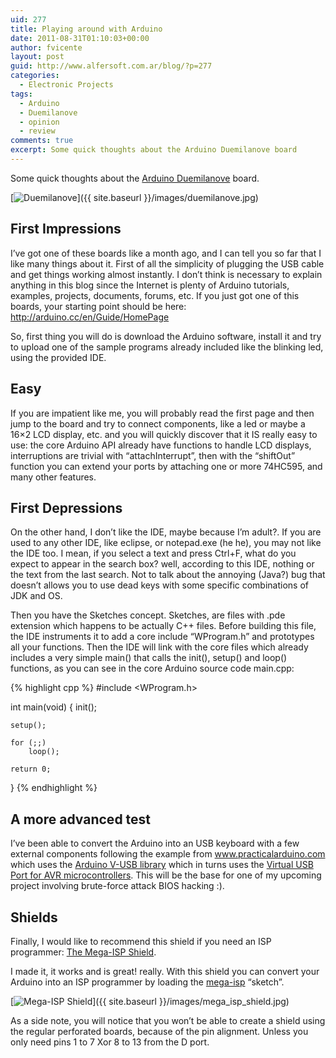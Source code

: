 ```yaml
---
uid: 277
title: Playing around with Arduino
date: 2011-08-31T01:10:03+00:00
author: fvicente
layout: post
guid: http://www.alfersoft.com.ar/blog/?p=277
categories:
  - Electronic Projects
tags:
  - Arduino
  - Duemilanove
  - opinion
  - review
comments: true
excerpt: Some quick thoughts about the Arduino Duemilanove board
---
```

Some quick thoughts about the <a href="http://www.arduino.cc/en/Main/ArduinoBoardDuemilanove" title="Arduino Duemilanove Board" target="_blank">Arduino Duemilanove</a> board.

[<img src="{{ site.baseurl }}/images/duemilanove.jpg" alt="Duemilanove" title="Duemilanove"/>]({{ site.baseurl }}/images/duemilanove.jpg)

<!--more-->

## First Impressions

I&#8217;ve got one of these boards like a month ago, and I can tell you so far that I like many things about it. First of all the simplicity of plugging the USB cable and get things working almost instantly. I don&#8217;t think is necessary to explain anything in this blog since the Internet is plenty of Arduino tutorials, examples, projects, documents, forums, etc. If you just got one of this boards, your starting point should be here: <a href="http://arduino.cc/en/Guide/HomePage" title="Arduino Home Page" target="_blank">http://arduino.cc/en/Guide/HomePage</a>

So, first thing you will do is download the Arduino software, install it and try to upload one of the sample programs already included like the blinking led, using the provided IDE.

## Easy

If you are impatient like me, you will probably read the first page and then jump to the board and try to connect components, like a led or maybe a 16&#215;2 LCD display, etc. and you will quickly discover that it IS really easy to use: the core Arduino API already have functions to handle LCD displays, interruptions are trivial with &#8220;attachInterrupt&#8221;, then with the &#8220;shiftOut&#8221; function you can extend your ports by attaching one or more 74HC595, and many other features.

## First Depressions

On the other hand, I don&#8217;t like the IDE, maybe because I&#8217;m adult?. If you are used to any other IDE, like eclipse, or notepad.exe (he he), you may not like the IDE too. I mean, if you select a text and press Ctrl+F, what do you expect to appear in the search box? well, according to this IDE, nothing or the text from the last search. Not to talk about the annoying (Java?) bug that doesn&#8217;t allows you to use dead keys with some specific combinations of JDK and OS.

Then you have the Sketches concept. Sketches, are files with .pde extension which happens to be actually C++ files. Before building this file, the IDE instruments it to add a core include &#8220;WProgram.h&#8221; and prototypes all your functions. Then the IDE will link with the core files which already includes a very simple main() that calls the init(), setup() and loop() functions, as you can see in the core Arduino source code main.cpp:

{% highlight cpp %}
#include <WProgram.h>

int main(void)
{
	init();

	setup();

	for (;;)
		loop();

	return 0;
}
{% endhighlight %}

## A more advanced test

I&#8217;ve been able to convert the Arduino into an USB keyboard with a few external components following the example from <a href="http://www.practicalarduino.com/projects/virtual-usb-keyboard" title="Arduino Virtual USB Keyboard" target="_blank">www.practicalarduino.com</a> which uses the <a href="http://code.google.com/p/vusb-for-arduino/" title="V-USB for Arduino" target="_blank">Arduino V-USB library</a> which in turns uses the <a href="http://www.obdev.at/products/vusb/index.html" title="V-USB AVR" target="_blank">Virtual USB Port for AVR microcontrollers</a>. This will be the base for one of my upcoming project involving brute-force attack BIOS hacking :).

## Shields

Finally, I would like to recommend this shield if you need an ISP programmer: <a href="http://drug123.org.ua/mega-isp-shield/" title="Mega-ISP Shield" target="_blank">The Mega-ISP Shield</a>.

I made it, it works and is great! really. With this shield you can convert your Arduino into an ISP programmer by loading the <a href="http://code.google.com/p/mega-isp/" title="mega-isp" target="_blank">mega-isp</a> &#8220;sketch&#8221;.

[<img src="{{ site.baseurl }}/images/mega_isp_shield.jpg" alt="Mega-ISP Shield" title="Mega-ISP Shield"/>]({{ site.baseurl }}/images/mega_isp_shield.jpg)

As a side note, you will notice that you won&#8217;t be able to create a shield using the regular perforated boards, because of the pin alignment. Unless you only need pins 1 to 7 Xor 8 to 13 from the D port.
